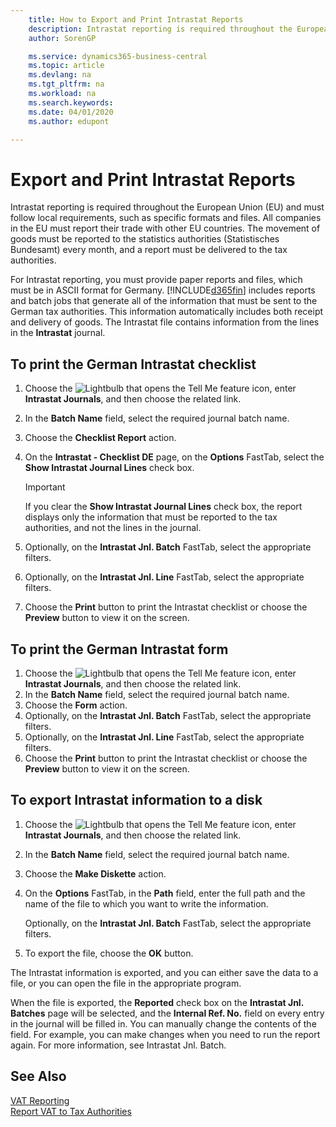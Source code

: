 ```yaml
---
    title: How to Export and Print Intrastat Reports
    description: Intrastat reporting is required throughout the European Union (EU) and must follow local requirements, such as specific formats and files. All companies in the EU must report their trade with other EU countries.
    author: SorenGP

    ms.service: dynamics365-business-central
    ms.topic: article
    ms.devlang: na
    ms.tgt_pltfrm: na
    ms.workload: na
    ms.search.keywords:
    ms.date: 04/01/2020
    ms.author: edupont

---
```

# Export and Print Intrastat Reports
Intrastat reporting is required throughout the European Union (EU) and must follow local requirements, such as specific formats and files. All companies in the EU must report their trade with other EU countries. The movement of goods must be reported to the statistics authorities (Statistisches Bundesamt) every month, and a report must be delivered to the tax authorities.  

 For Intrastat reporting, you must provide paper reports and files, which must be in ASCII format for Germany. [!INCLUDE[d365fin](../../includes/d365fin_md.md)] includes reports and batch jobs that generate all of the information that must be sent to the German tax authorities. This information automatically includes both receipt and delivery of goods. The Intrastat file contains information from the lines in the **Intrastat** journal.  

## To print the German Intrastat checklist  

1.  Choose the ![Lightbulb that opens the Tell Me feature](../../media/ui-search/search_small.png "Tell me what you want to do") icon, enter **Intrastat Journals**, and then choose the related link.  
2.  In the **Batch Name** field, select the required journal batch name.
3.  Choose the **Checklist Report** action.  
4.  On the **Intrastat - Checklist DE** page, on the **Options** FastTab, select the **Show Intrastat Journal Lines** check box.  

    > [!IMPORTANT]  
    >  If you clear the **Show Intrastat Journal Lines** check box, the report displays only the information that must be reported to the tax authorities, and not the lines in the journal.  

5.  Optionally, on the **Intrastat Jnl. Batch** FastTab, select the appropriate filters.  
6.  Optionally, on the **Intrastat Jnl. Line** FastTab, select the appropriate filters.  
7.  Choose the **Print** button to print the Intrastat checklist or choose the **Preview** button to view it on the screen.  

## To print the German Intrastat form  

1.  Choose the ![Lightbulb that opens the Tell Me feature](../../media/ui-search/search_small.png "Tell me what you want to do") icon, enter **Intrastat Journals**, and then choose the related link.  
2.  In the **Batch Name** field, select the required journal batch name.  
3.  Choose the **Form** action.  
4.  Optionally, on the **Intrastat Jnl. Batch** FastTab, select the appropriate filters.  
5.  Optionally, on the **Intrastat Jnl. Line** FastTab, select the appropriate filters.  
6.  Choose the **Print** button to print the Intrastat checklist or choose the **Preview** button to view it on the screen.  

## To export Intrastat information to a disk  

1.  Choose the ![Lightbulb that opens the Tell Me feature](../../media/ui-search/search_small.png "Tell me what you want to do") icon, enter **Intrastat Journals**, and then choose the related link.  
2.  In the **Batch Name** field, select the required journal batch name.  
3.  Choose the **Make Diskette** action.  
4.  On the **Options** FastTab, in the **Path** field, enter the full path and the name of the file to which you want to write the information.  

    Optionally, on the **Intrastat Jnl. Batch** FastTab, select the appropriate filters.  

5.  To export the file, choose the **OK** button.  

The Intrastat information is exported, and you can either save the data to a file, or you can open the file in the appropriate program.  

 When the file is exported, the **Reported** check box on the **Intrastat Jnl. Batches** page will be selected, and the **Internal Ref. No.** field on every entry in the journal will be filled in. You can manually change the contents of the field. For example, you can make changes when you need to run the report again. For more information, see Intrastat Jnl. Batch.  

## See Also  
 [VAT Reporting](vat-reporting.md)  
 [Report VAT to Tax Authorities](../../finance-how-report-vat.md)
